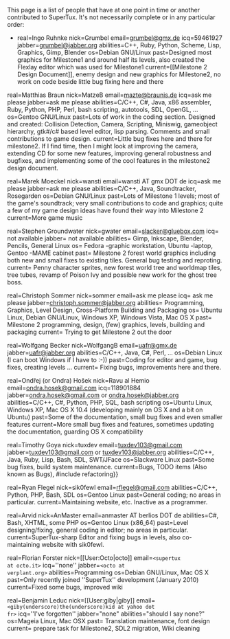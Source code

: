 This page is a list of people that have at one point in time or
another contributed to SuperTux. It's not necessarily complete or in
any particular order:

* real=Ingo Ruhnke
  nick=Grumbel
  email=grumbel@gmx.de
  icq=59461927
  jabber=grumbel@jabber.org
  abilities=C++, Ruby, Python, Scheme, Lisp, Graphics, Gimp, Blender
  os=Debian GNU/Linux
  past=Designed most graphics for Milestone1 and around half its levels, also created the Flexlay editor which was used for Milestone1
  current=[[Milestone 2 Design Document]], enemy design and new graphics for Milestone2, no work on code beside little bug fixing here and there

real=Matthias Braun
nick=MatzeB
email=mazte@braunis.de
icq=ask me please
jabber=ask me please
abilities=C/C++, C#, Java, x86 assembler, Ruby, Python, PHP, Perl, bash scripting, autotools, SDL, OpenGL, ...
os=Gentoo GNU/Linux
past=Lots of work in the coding section. Designed and created: Collision Detection, Camera, Scripting, Miniswig, gameobject hierarchy, gtk#/c# based level editor, lisp parsing. Comments and small contributions to game design.
current=Little bug fixes here and there for milestone2. If I find time, then I might look at improving the camera, extending CD for some new features, improving general robustness and bugfixes, and implementing some of the cool features in the milestone2 design document.

real=Marek Moeckel
nick=wansti
email=wansti AT gmx DOT de
icq=ask me please
jabber=ask me please
abilities=C/C++, Java, Soundtracker, Rosegarden
os=Debian GNU/Linux
past=Lots of Milestone 1 levels; most of the game's soundtrack; very small contributions to code and graphics; quite a few of my game design ideas have found their way into Milestone 2
current=More game music

real=Stephen Groundwater
nick=gwater
email=slacker@gluebox.com
icq= not available
jabber= not available
abilities= Gimp, Inkscape, Blender, Pencils, General Linux
os= Fedora -graphic workstation, Ubuntu -laptop, Gentoo -MAME cabinet
past= Milestone 2 forest world graphics including both new and small fixes to existing tiles. General bug testing and reproting.
current= Penny character sprites, new forest world tree and worldmap tiles, tree tubes, revamp of Poison Ivy and possible new work for the ghost tree boss.

real=Christoph Sommer
nick=sommer
email=ask me please
icq= ask me please
jabber=christoph.sommer@jabber.org
abilities= Programming, Graphics, Level Design, Cross-Platform Building and Packaging
os= Ubuntu Linux, Debian GNU/Linux, Windows XP, Windows Vista, Mac OS X
past= Milestone 2 programming, design, (few) graphics, levels, building and packaging
current= Trying to get Milestone 2 out the door

real=Wolfgang Becker
nick=WolfgangB
email=uafr@gmx.de
jabber=uafr@jabber.org
abilities=C/C++, Java, C#, Perl, ...
os=Debian Linux (I can boot Windows if I have to :-))
past=Coding for editor and game, bug fixes, creating levels ...
current= Fixing bugs, improvements here and there.

real=Ondřej (or Ondra) Hošek
nick=Ravu al Hemio
email=ondra.hosek@gmail.com
icq=118901884
jabber=ondra.hosek@gmail.com or ondra.hosek@jabber.org
abilities=C/C++, C#, Python, PHP, SQL, bash scripting
os=Ubuntu Linux, Windows XP, Mac OS X 10.4 (developing mainly on OS X and a bit on Ubuntu)
past=Some of the documentation, small bug fixes and even smaller features
current=More small bug fixes and features, sometimes updating the documentation, guarding OS X compatibility

real=Timothy Goya
nick=tuxdev
email=tuxdev103@gmail.com
jabber=tuxdev103@gmail.com or tuxdev103@jabber.org
abilities=C/C++, Java, Ruby, Lisp, Bash, SDL, SWT/JFace
os=Slackware Linux
past=Some bug fixes, build system maintenance.
current=Bugs, TODO items (Also known as Bugs), #include refactoring}}

real=Ryan Flegel
nick=sik0fewl
email=rflegel@gmail.com
abilities=C/C++, Python, PHP, Bash, SDL
os=Gentoo Linux
past=General coding; no areas in particular.
current=Maintaining website, etc. Inactive as a programmer.

real=Arvid
nick=AnMaster
email=anmaster AT berlios DOT de
abilities=C#, Bash, XHTML, some PHP
os=Gentoo Linux (x86_64)
past=Level designing/fixing, general coding in editor; no areas in particular.
current=SuperTux-sharp Editor and fixing bugs in levels, also co-maintaining website with sik0fewl.

real=Florian Forster
nick=[[User:Octo|octo]]
email=<code>&lt;supertux at octo.it&gt;</code>
icq=''none''
jabber=<code>&lt;octo at verplant.org&gt;</code>
abilities=Programming
os=Debian GNU/Linux, Mac OS X
past=Only recently joined ''SuperTux'' development (January&nbsp;2010)
current=Fixed some bugs, improved wiki

real=Benjamin Leduc
nick=[[User:giby|giby]]
email=<code>&lt;giby(underscore)the(underscore)kid at yahoo dot fr&gt;</code>
icq=''I've forgotten''
jabber="none"
abilities="should I say none?"
os=Mageia Linux, Mac OSX
past= Translation maintenance, font design
current= prepare task for Milestone2, SDL2 migration, Wiki cleaning
